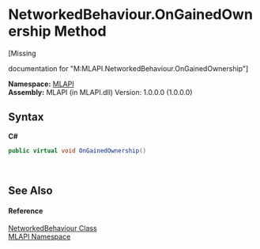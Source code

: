 # NetworkedBehaviour.OnGainedOwnership Method 
 

\[Missing <summary> documentation for "M:MLAPI.NetworkedBehaviour.OnGainedOwnership"\]

**Namespace:**&nbsp;<a href="N_MLAPI">MLAPI</a><br />**Assembly:**&nbsp;MLAPI (in MLAPI.dll) Version: 1.0.0.0 (1.0.0.0)

## Syntax

**C#**<br />
``` C#
public virtual void OnGainedOwnership()
```

<br />

## See Also


#### Reference
<a href="T_MLAPI_NetworkedBehaviour">NetworkedBehaviour Class</a><br /><a href="N_MLAPI">MLAPI Namespace</a><br />